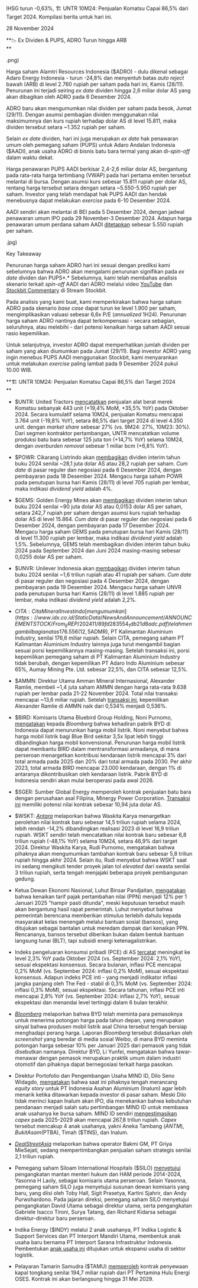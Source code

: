 IHSG turun -0,63%, 🏗️ UNTR 10M24: Penjualan Komatsu Capai 86,5% dari Target 2024. Kompilasi berita untuk hari ini.

28 November 2024

**📉 Ex Dividen & PUPS, ADRO Turun hingga ARB  
**

.png)

Harga saham Alamtri Resources Indonesia ($ADRO) - dulu dikenal sebagai Adaro Energy Indonesia - turun -24,8% dan menyentuh batas _auto reject_ bawah (ARB) di level 2.760 rupiah per saham pada hari ini, Kamis (28/11). Penurunan ini terjadi seiring _ex date_ dividen hingga 2,6 miliar dolar AS yang akan dibagikan oleh ADRO pada 6 Desember 2024.

ADRO baru akan mengumumkan nilai dividen per saham pada besok, Jumat (29/11). Dengan asumsi pembagian dividen menggunakan nilai maksimumnya dan kurs rupiah terhadap dolar AS di level 15.811, maka dividen tersebut setara ~1.352 rupiah per saham.

Selain _ex date_ dividen, hari ini juga merupakan _ex date_ hak penawaran umum oleh pemegang saham (PUPS) untuk Adaro Andalan Indonesia ($AADI), anak usaha ADRO di bisnis batu bara termal yang akan di-_spin-off_ dalam waktu dekat.

Harga penawaran PUPS AADI berkisar 2,4-2,6 miliar dolar AS, bergantung pada rata-rata harga tertimbang (VWAP) pada hari pertama emiten tersebut melantai di bursa. Dengan asumsi kurs sebesar 15.811 rupiah per dolar AS, rentang harga tersebut setara dengan setara ~5.550-5.950 rupiah per saham. Investor yang telah mendapat hak PUPS AADI dan hendak menebusnya dapat melakukan _exercise_ pada 6-10 Desember 2024.

AADI sendiri akan melantai di BEI pada 5 Desember 2024, dengan jadwal penawaran umum IPO pada 29 November-3 Desember 2024. Adapun harga penawaran umum perdana saham AADI [ditetapkan](https://www.ksei.co.id/Announcement/Files/173985_ksei_6334_dir_1124_202411281214.pdf) sebesar 5.550 rupiah per saham.

.jpg)

Key Takeaway

Penurunan harga saham ADRO hari ini sesuai dengan prediksi kami sebelumnya bahwa ADRO akan mengalami penurunan signifikan pada _ex date_ dividen dan PUPS*.* Sebelumnya, kami telah membahas analisis skenario terkait _spin-off_ AADI dari ADRO melalui video [YouTube](https://www.youtube.com/watch?v=XfltHbNUewY&pp=ygUNc3RvY2tiaXQgYWRybw%3D%3D) dan [Stockbit Commentary](https://stockbit.com/post/16333888) di Stream Stockbit.

Pada analisis yang kami buat, kami memperkirakan bahwa harga saham ADRO pada skenario _base case_ dapat turun ke level 1.900 per saham, mengimplikasikan valuasi sebesar 6,6x P/E (_annualized_ 1H24). Penurunan harga saham ADRO nantinya dapat terkompensasi - secara sebagian, seluruhnya, atau melebihi - dari potensi kenaikan harga saham AADI sesuai rasio kepemilikan.

Untuk selanjutnya, investor ADRO dapat memperhatikan jumlah dividen per saham yang akan diumumkan pada Jumat (29/11). Bagi investor ADRO yang ingin menebus PUPS AADI menggunakan Stockbit, kami menyarankan untuk melakukan _exercise_ paling lambat pada 9 Desember 2024 pukul 10.00 WIB.

**🏗️ UNTR 10M24: Penjualan Komatsu Capai 86,5% dari Target 2024  
**

- $UNTR: United Tractors [mencatatkan](https://www.unitedtractors.com/wp-content/uploads/2024/01/UNTR-Monthly-Operational-Update-as-of-Oct-2024-Fin.pdf) penjualan alat berat merek Komatsu sebanyak 443 unit (+19,4% MoM, +35,5% YoY) pada Oktober 2024. Secara kumulatif selama 10M24, penjualan Komatsu mencapai 3.764 unit (\-19,8% YoY), setara 86,5% dari target 2024 di level 4.350 unit. dengan _market share_ sebesar 27% (vs. 9M24: 27%, 10M23: 30%). Dari segmen kontraktor pertambangan, UNTR mencatatkan volume produksi batu bara sebesar 125 juta ton (+14,7% YoY) selama 10M24, dengan _overburden removal_ sebesar 1 miliar bcm (+6,8% YoY).
- $POWR: Cikarang Listrindo akan [membagikan](https://www.idx.co.id/StaticData/NewsAndAnnouncement/ANNOUNCEMENTSTOCK/From_EREP/202411/5708f5a554_d7619999fa.pdf) dividen interim tahun buku 2024 senilai ~28,1 juta dolar AS atau 28,2 rupiah per saham. _Cum date_ di pasar reguler dan negosiasi pada 6 Desember 2024, dengan pembayaran pada 18 Desember 2024. Mengacu harga saham POWR pada penutupan bursa hari Kamis (28/11) di level 705 rupiah per lembar, maka indikasi _dividend yield_ adalah 4%.
- $GEMS: Golden Energy Mines akan [membagikan](https://www.idx.co.id/StaticData/NewsAndAnnouncement/ANNOUNCEMENTSTOCK/From_EREP/202411/7df1503bcd_c5742763ea.pdf) dividen interim tahun buku 2024 senilai ~90 juta dolar AS atau 0,0153 dolar AS per saham, setara 242,7 rupiah per saham dengan asumsi kurs rupiah terhadap dolar AS di level 15.864. _Cum date_ di pasar reguler dan negosiasi pada 6 Desember 2024, dengan pembayaran pada 17 Desember 2024. Mengacu harga saham GEMS pada penutupan bursa hari Kamis (28/11) di level 11.300 rupiah per lembar, maka indikasi _dividend yield_ adalah 1,5%. Sebelumnya, GEMS telah membagikan dividen interim tahun buku 2024 pada September 2024 dan Juni 2024 masing-masing sebesar 0,0255 dolar AS per saham.
- $UNVR: Unilever Indonesia akan [membagikan](https://www.idx.co.id/StaticData/NewsAndAnnouncement/ANNOUNCEMENTSTOCK/From_EREP/202411/56d635870c_a99f16cd8d.pdf) dividen interim tahun buku 2024 senilai ~1,6 triliun rupiah atau 41 rupiah per saham. _Cum date_ di pasar reguler dan negosiasi pada 4 Desember 2024, dengan pembayaran pada 19 Desember 2024. Mengacu harga saham UNVR pada penutupan bursa hari Kamis (28/11) di level 1.885 rupiah per lembar, maka indikasi _dividend yield_ adalah 2,2%.
- $CITA: Cita Mineral Investindo [mengumumkan](https://www.idx.co.id/StaticData/NewsAndAnnouncement/ANNOUNCEMENTSTOCK/From_EREP/202411/89fd283554_1db21d8adc.pdf) telah mengambil bagian atas 176.556 (12,5%) saham baru yang diterbitkan entitas usaha Adaro Minerals Indonesia ($ADMR), PT Kalimantan Aluminium Industry, senilai 176,6 miliar rupiah. Selain CITA, pemegang saham PT Kalimantan Aluminium Industry lainnya juga turut mengambil bagian sesuai porsi kepemilikannya masing-masing. Setelah transaksi ini, porsi kepemilikan pemegang saham di PT Kalimantan Aluminium Industry tidak berubah, dengan kepemilikan PT Adaro Indo Aluminium sebesar 65%, Aumay Mining Pte. Ltd. sebesar 22,5%, dan CITA sebesar 12,5%.
- $AMMN: Direktur Utama Amman Mineral Internasional, Alexander Ramlie, membeli ~1,4 juta saham AMMN dengan harga rata-rata 9.638 rupiah per lembar pada 21-22 November 2024. Total nilai transaksi mencapai ~13,6 miliar rupiah. Setelah [transaksi ini](https://www.idx.co.id/StaticData/NewsAndAnnouncement/ANNOUNCEMENTSTOCK/From_EREP/202411/83bfd8dbfc_61f7315217.pdf), kepemilikan Alexander Ramlie di AMMN naik dari 0,534% menjadi 0,536%.
- $BIRD: Komisaris Utama Bluebird Group Holding, Noni Purnomo, [mengatakan](https://www.bloomberg.com/news/articles/2024-11-27/indonesia-s-biggest-taxi-firm-bets-byd-plant-to-cut-ev-prices) kepada _Bloomberg_ bahwa kehadiran pabrik BYD di Indonesia dapat menurunkan harga mobil listrik. Noni menyebut bahwa harga mobil listrik bagi Blue Bird sekitar 3,5x lipat lebih tinggi dibandingkan harga mobil konvensional. Penurunan harga mobil listrik dapat membantu BIRD dalam mentransformasi armadanya, di mana perseroan menargetkan kontribusi kendaraan listrik mencapai 3% dari total armada pada 2025 dan 20% dari total armada pada 2030. Per akhir 2023, total armada BIRD mencapai 23.000 kendaraan, dengan 1% di antaranya dikontribusikan oleh kendaraan listrik. Pabrik BYD di Indonesia sendiri akan mulai beroperasi pada awal 2026.
- $SGER: Sumber Global Energy memperoleh kontrak penjualan batu bara dengan perusahaan asal Filipina, Minergy Power Corporation. [Transaksi ini](https://www.idx.co.id/StaticData/NewsAndAnnouncement/ANNOUNCEMENTSTOCK/From_EREP/202411/7931702b60_534609786c.pdf) memiliki potensi nilai kontrak sebesar 10,94 juta dolar AS.
- $WSKT: _[Antara](https://www.antaranews.com/berita/4492845/waskita-karya-optimistis-capai-target-kontrak-baru-rp145-triliun)_ melaporkan bahwa Waskita Karya menargetkan perolehan nilai kontrak baru sebesar 14,5 triliun rupiah selama 2024, lebih rendah -14,2% dibandingkan realisasi 2023 di level 16,9 triliun rupiah. WSKT sendiri telah mencatatkan nilai kontrak baru sebesar 6,8 triliun rupiah (\-48,1% YoY) selama 10M24, setara 46,9% dari target 2024. Direktur Waskita Karya, Rudi Purnomo, mengatakan bahwa pihaknya akan mengumumkan tambahan kontrak baru sebesar 5,8 triliun rupiah hingga akhir 2024. Selain itu, Rudi menyebut bahwa WSKT saat ini sedang mengikuti tender proyek jalan tol _elevated_ dari swasta senilai 3 triliun rupiah, serta tengah menjajaki beberapa proyek pembangunan gedung.

- Ketua Dewan Ekonomi Nasional, Luhut Binsar Pandjaitan, [mengatakan](https://katadata.co.id/finansial/makro/67479677a033c/luhut-beri-sinyal-ppn-12-ditunda-fokus-guyur-subsidi-listrik-ke-kelas-menengah) bahwa kenaikan tarif pajak pertambahan nilai (PPN) menjadi 12% per 1 Januari 2025 "hampir pasti ditunda", meski keputusan tersebut masih akan bergantung hasil rapat pemerintah. Luhut menyebut bahwa pemerintah berencana memberikan stimulus terlebih dahulu kepada masyarakat kelas menengah melalui bantuan sosial (bansos), yang ditujukan sebagai bantalan untuk meredam dampak dari kenaikan PPN. Rencananya, bansos tersebut diberikan bukan dalam bentuk bantuan langsung tunai (BLT), tapi subsidi energi ketenagalistrikan.
- Indeks pengeluaran konsumsi pribadi (PCE) di AS [tercatat](https://www.bea.gov/news/2024/personal-income-and-outlays-october-2024) meningkat ke level 2,3% YoY pada Oktober 2024 (vs. September 2024: 2,1% YoY), sesuai ekspektasi konsensus. Secara bulanan, inflasi PCE mencapai 0,2% MoM (vs. September 2024: inflasi 0,2% MoM), sesuai ekspektasi konsensus. Adapun indeks PCE inti - yang menjadi indikator inflasi jangka panjang oleh The Fed - stabil di 0,3% MoM (vs. September 2024: inflasi 0,3% MoM), sesuai ekspektasi. Secara tahunan, inflasi PCE inti mencapai 2,8% YoY (vs. September 2024: inflasi 2,7% YoY), sesuai ekspektasi dan menandai level tertinggi dalam 6 bulan terakhir.
- _[Bloomberg](https://www.bloomberg.com/news/articles/2024-11-27/leaked-byd-letter-signals-china-ev-price-war-is-set-to-intensify)_ melaporkan bahwa BYD telah meminta para pemasoknya untuk menerima potongan harga pada tahun depan, yang merupakan sinyal bahwa produsen mobil listrik asal China tersebut tengah bersiap menghadapi perang harga. Laporan _Bloomberg_ tersebut didasarkan oleh _screenshot_ yang beredar di media sosial Weibo, di mana BYD meminta potongan harga sebesar 10% per Januari 2025 dari pemasok yang tidak disebutkan namanya. Direktur BYD, Li Yunfei, mengatakan bahwa tawar-menawar dengan pemasok merupakan praktik umum dalam industri otomotif dan pihaknya dapat bernegosiasi terkait harga pasokan.
- Direktur Portofolio dan Pengembangan Usaha MIND ID, Dilo Seno Widagdo, [mengatakan](https://investasi.kontan.co.id/news/mind-id-ungkap-kelanjutan-ipo-inalum-dan-kemungkinan-ipo-freeport) bahwa saat ini pihaknya tengah merancang _equity story_ untuk PT Indonesia Asahan Aluminium (Inalum) agar lebih menarik ketika ditawarkan kepada investor di pasar saham. Meski Dilo tidak merinci kapan Inalum akan IPO, dia menekankan bahwa kebutuhan pendanaan menjadi salah satu pertimbangan MIND ID untuk membawa anak usahanya ke bursa saham. MIND ID sendiri [mengestimasikan](https://investasi.kontan.co.id/news/anggarkan-capex-rp-2678-triliun-mind-id-incar-pertumbuhan-1505-per-tahun) _capex_ pada 2025-2029 akan mencapai 267,8 triliun rupiah. _Capex_ tersebut mencakup 4 anak usahanya, yakni Aneka Tambang ($ANTM), Bukit Asam ($PTBA), Timah ($TINS), dan Inalum.
- _[DealStreetAsia](https://www.dealstreetasia.com/stories/indonesia-bakmi-gm-sale-421132)_ melaporkan bahwa operator Bakmi GM, PT Griya MieSejati, sedang mempertimbangkan penjualan saham strategis senilai 2,1 triliun rupiah.
- Pemegang saham Siloam International Hospitals ($SILO) [menyetujui](https://investor.id/market/381463/siloamsilo-angkat-yasonna-laoly-jadi-komut-dan-punya-dirut-baru) pengangkatan mantan menteri hukum dan HAM periode 2014-2024, Yasonna H Laoly, sebagai komisaris utama perseroan. Selain Yasonna, pemegang saham SILO juga menyetujui susunan dewan komisaris yang baru, yang diisi oleh Toby Hall, Sigit Prasetya, Kartini Sjahrir, dan Andy Purwohardono. Pada jajaran direksi, pemegang saham SILO menyetujui pengangkatan David Utama sebagai direktur utama, serta pengangkatan Gabriele Isacco Tironi, Surya Tatang, dan Richard Kidarsa sebagai direktur-direktur baru perseroan.
- Indika Energy ($INDY) melalui 2 anak usahanya, PT Indika Logistic & Support Services dan PT Interport Mandiri Utama, membentuk anak usaha baru bernama PT Interport Sarana Infrastruktur Indonesia. Pembentukan [anak usaha ini](https://www.idx.co.id/StaticData/NewsAndAnnouncement/ANNOUNCEMENTSTOCK/From_EREP/202411/d026973f34_a4f2a1f37f.pdf) ditujukan untuk ekspansi usaha di sektor logistik.
- Pelayaran Tamarin Samudra ($TAMU) [memperoleh](https://www.idx.co.id/StaticData/NewsAndAnnouncement/ANNOUNCEMENTSTOCK/From_EREP/202411/6f72d55bb2_d2889f7ec7.pdf) kontrak penyewaan kapal tongkang senilai 194,7 miliar rupiah dari PT Pertamina Hulu Energi OSES. Kontrak ini akan berlangsung hingga 31 Mei 2029.
